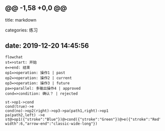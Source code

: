 @@ -1,58 +0,0 @@
---
title: markdown

categories: 练习

date: 2019-12-20 14:45:56
---
```mermaid
flowchat
st=>start: 开始
e=>end: 结束
op1=>operation: 操作1 | past
op2=>operation: 操作2 | current
op3=>operation: 操作3 | future
pa=>parallel: 多输出操作4 | approved
cond=>condition: 确认？ | rejected

st->op1->cond
cond(true)->e	
cond(no)->op2(right)->op3->pa(path1,right)->op1
pa(path2,left) ->e
st@>op1({"stroke":"Blue"})@>cond({"stroke":"Green"})@>e({"stroke":"Red","stroke-width":6,"arrow-end":"classic-wide-long"})
```